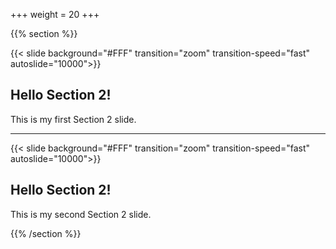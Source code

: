+++
weight = 20
+++

{{% section %}}

{{< slide background="#FFF" transition="zoom" transition-speed="fast" autoslide="10000">}}

## Hello Section 2!

This is my first Section 2 slide.

---

{{< slide background="#FFF" transition="zoom" transition-speed="fast" autoslide="10000">}}

## Hello Section 2!

This is my second Section 2 slide.


{{% /section %}}
